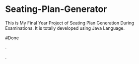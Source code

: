 # Seating-Plan-Generator

This is My Final Year Project of Seating Plan Generation During Examinations. It is totally developed using Java Language.
































#Done







































































































.




































































































































































































































































































































































































































































































.






































